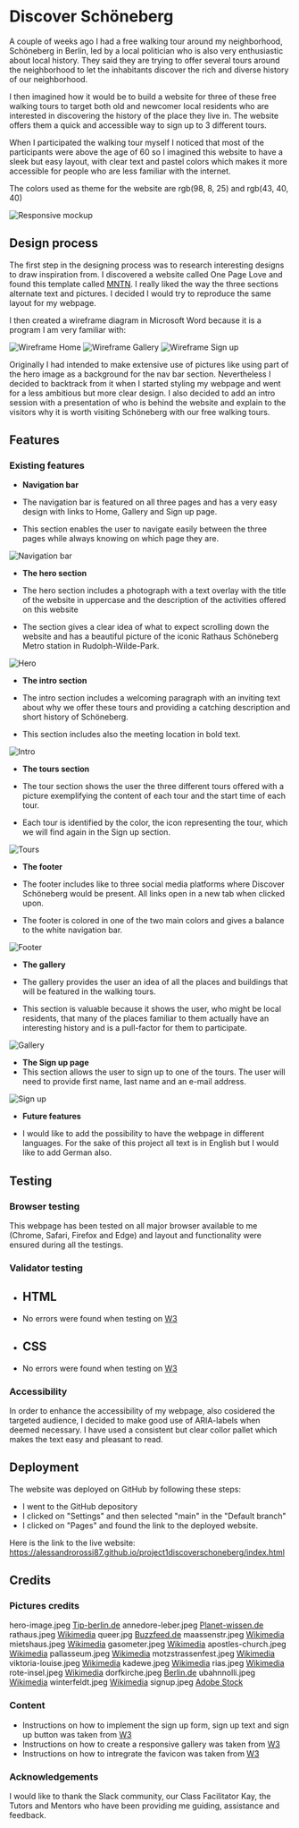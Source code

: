 # Discover Schöneberg

A couple of weeks ago I had a free walking tour around my neighborhood, Schöneberg in Berlin, led by a local politician who is also very enthusiastic about local history. They said they are trying to offer several tours around the neighborhood to let the inhabitants discover the rich and diverse history of our neighborhood.

I then imagined how it would be to build a website for three of these free walking tours to target both old and newcomer local residents who are interested in discovering the history of the place they live in. The website offers them a quick and accessible way to sign up to 3 different tours.

When I participated the walking tour myself I noticed that most of the participants were above the age of 60 so I imagined this website to have a sleek but easy layout, with clear text and pastel colors which makes it more accessible for people who are less familiar with the internet.

The colors used as theme for the website are rgb(98, 8, 25) and rgb(43, 40, 40)

![Responsive mockup](https://github.com/AlessandroRossi87/project1discoverschoneberg/blob/main/assets/readmeimgs/mockup.png)

## Design process

The first step in the designing process was to research interesting designs to draw inspiration from. I discovered a website called One Page Love and found this template called [MNTN](https://mntn.krystonschwarze.com/). I really liked the way the three sections alternate text and pictures. I decided I would try to reproduce the same layout for my webpage.

I then created a wireframe diagram in Microsoft Word because it is a program I am very familiar with:

![Wireframe Home](https://github.com/AlessandroRossi87/project1discoverschoneberg/blob/main/assets/readmeimgs/wireframe1.png)
![Wireframe Gallery](https://github.com/AlessandroRossi87/project1discoverschoneberg/blob/main/assets/readmeimgs/wireframe2.png)
![Wireframe Sign up](https://github.com/AlessandroRossi87/project1discoverschoneberg/blob/main/assets/readmeimgs/wireframe3.png)

Originally I had intended to make extensive use of pictures like using part of the hero image as a background for the nav bar section. Nevertheless I decided to backtrack from it when I started styling my webpage and went for a less ambitious but more clear design. I also decided to add an intro session with a presentation of who is behind the website and explain to the visitors why it is worth visiting Schöneberg with our free walking tours.

## Features

### Existing features

- **Navigation bar**

- The navigation bar is featured on all three pages and has a very easy design with links to Home, Gallery and Sign up page.
- This section enables the user to navigate easily between the three pages while always knowing on which page they are.

![Navigation bar](https://github.com/AlessandroRossi87/project1discoverschoneberg/blob/main/assets/readmeimgs/navbar.png)

- **The hero section**

- The hero section includes a photograph with a text overlay with the title of the website in uppercase and the description of the activities offered on this website
- The section gives a clear idea of what to expect scrolling down the website and has a beautiful picture of the iconic Rathaus Schöneberg Metro station in Rudolph-Wilde-Park.

![Hero](https://github.com/AlessandroRossi87/project1discoverschoneberg/blob/main/assets/readmeimgs/hero.png)

- **The intro section**

- The intro section includes a welcoming paragraph with an inviting text about why we offer these tours and providing a catching description and short history of Schöneberg.
- This section includes also the meeting location in bold text.

![Intro](https://github.com/AlessandroRossi87/project1discoverschoneberg/blob/main/assets/readmeimgs/intro.png)

- **The tours section**

- The tour section shows the user the three different tours offered with a picture exemplifying the content of each tour and the start time of each tour.
- Each tour is identified by the color, the icon representing the tour, which we will find again in the Sign up section.

![Tours](https://github.com/AlessandroRossi87/project1discoverschoneberg/blob/main/assets/readmeimgs/tours.png)

- **The footer**

- The footer includes like to three social media platforms where Discover Schöneberg would be present. All links open in a new tab when clicked upon.
- The footer is colored in one of the two main colors and gives a balance to the white navigation bar.

![Footer](https://github.com/AlessandroRossi87/project1discoverschoneberg/blob/main/assets/readmeimgs/footer.png)

- **The gallery**

- The gallery provides the user an idea of all the places and buildings that will be featured in the walking tours.
- This section is valuable because it shows the user, who might be local residents, that many of the places familiar to them actually have an interesting history and is a pull-factor for them to participate.

![Gallery](https://github.com/AlessandroRossi87/project1discoverschoneberg/blob/main/assets/readmeimgs/gallery.png)

- **The Sign up page**
- This section allows the user to sign up to one of the tours. The user will need to provide first name, last name and an e-mail address.

![Sign up](https://github.com/AlessandroRossi87/project1discoverschoneberg/blob/main/assets/readmeimgs/signup.png)

- **Future features**

- I would like to add the possibility to have the webpage in different languages. For the sake of this project all text is in English but I would like to add German also.

## Testing

### Browser testing

This webpage has been tested on all major browser available to me (Chrome, Safari, Firefox and Edge) and layout and functionality were ensured during all the testings.

### Validator testing

- ## HTML
- No errors were found when testing on [W3](https://validator.w3.org/nu/?doc=https%3A%2F%2Falessandrorossi87.github.io%2Fproject1discoverschoneberg%2Findex.html)

- ## CSS
- No errors were found when testing on [W3](https://jigsaw.w3.org/css-validator/validator?uri=https%3A%2F%2Falessandrorossi87.github.io%2Fproject1discoverschoneberg%2Findex.html&profile=css3svg&usermedium=all&warning=1&vextwarning=&lang=en)

### Accessibility

In order to enhance the accessibility of my webpage, also cosidered the targeted audience, I decided to make good use of ARIA-labels when deemed necessary. I have used a consistent but clear collor pallet which makes the text easy and pleasant to read.

## Deployment

The website was deployed on GitHub by following these steps:

- I went to the GitHub depository
- I clicked on "Settings" and then selected "main" in the "Default branch"
- I clicked on "Pages" and found the link to the deployed website.

Here is the link to the live website: https://alessandrorossi87.github.io/project1discoverschoneberg/index.html

## Credits

### Pictures credits

hero-image.jpeg [Tip-berlin.de](https://www.tip-berlin.de/wp-content/uploads/2021/02/imago0093698374h-viennaslide-scaled.jpg)
annedore-leber.jpeg [Planet-wissen.de](https://www.planet-wissen.de/geschichte/nationalsozialismus/attentat_auf_hitler/attentat-annedore-leber-100.html)
rathaus.jpeg [Wikimedia](https://upload.wikimedia.org/wikipedia/commons/7/76/Berlin_schoeneberg_belziger_26.10.2012_11-53-22_ShiftN.jpg)
queer.jpg [Buzzfeed.de](https://www.buzzfeed.de/news/pride-month-2022-an-staatlichen-gebaeuden-sollen-regenbogenflaggen-haengen-symbolpolitik-91493876.html)
maassenstr.jpeg [Wikimedia](https://upload.wikimedia.org/wikipedia/commons/3/3c/Maa%C3%9Fenstra%C3%9Fe_in_Berlin-Sch%C3%B6neberg.jpg)
mietshaus.jpeg [Wikimedia](https://upload.wikimedia.org/wikipedia/commons/8/85/Grunewaldstra%C3%9Fe_78_-_Akazienstra%C3%9Fe_18.jpg)
gasometer.jpeg [Wikimedia](https://upload.wikimedia.org/wikipedia/commons/7/74/Schoeneberg_albertstrasse_winter_16.02.2009_15-26-30.JPG)
apostles-church.jpeg [Wikimedia](https://upload.wikimedia.org/wikipedia/commons/9/90/12Apostles_Church_B-Schoeneberg_02.jpg)
pallasseum.jpeg [Wikimedia](https://upload.wikimedia.org/wikipedia/commons/5/5a/Pallasseum_Berlin_Blick_vom_Kleistpark.jpg)
motzstrassenfest.jpeg [Wikimedia](https://upload.wikimedia.org/wikipedia/commons/2/23/Motzstrassenfest2006.jpg)
viktoria-louise.jpeg [Wikimedia](https://upload.wikimedia.org/wikipedia/commons/3/3d/Berlin%2C_Schoeneberg%2C_Viktoria-Luise-Platz.jpg)
kadewe.jpeg [Wikimedia](https://upload.wikimedia.org/wikipedia/commons/8/8a/2015-03-19_Berlin_KaDeWe_anagoria.JPG)
rias.jpeg [Wikimedia](https://upload.wikimedia.org/wikipedia/commons/0/0a/Geb%C3%A4ude_des_RIAS_und_Deutschlandradio_Kultur_in_Berlin_Sch%C3%B6neberg_2012.jpg)
rote-insel.jpeg [Wikimedia](https://de.wikipedia.org/wiki/Berlin-Sch%C3%B6neberg#/media/Datei:Rote_Insel19.JPG)
dorfkirche.jpeg [Berlin.de](https://www.berlin.de/ba-tempelhof-schoeneberg/ueber-den-bezirk/ortsteile/schoeneberg/)
ubahnnolli.jpeg [Wikimedia](https://en.wikipedia.org/wiki/Nollendorfplatz_%28Berlin_U-Bahn%29#/media/File:Berlin_-_U-Bahnhof_Nollendorfplatz,_13-12-2020_by_Marek_%C5%9Aliwecki.jpg)
winterfeldt.jpeg [Wikimedia](https://upload.wikimedia.org/wikipedia/commons/e/eb/Sch%C3%B6neberg_Winterfeldtplatz_Markt.JPG)
signup.jpeg [Adobe Stock](https://stock.adobe.com/de/search?k=pallasseum&asset_id=42623640)

### Content

- Instructions on how to implement the sign up form, sign up text and sign up button was taken from [W3](https://www.w3schools.com/html/html_forms.asp)
- Instructions on how to create a responsive gallery was taken from [W3](https://www.w3schools.com/css/tryit.asp?filename=trycss3_flexbox_image_gallery)
- Instructions on how to intregrate the favicon was taken from [W3](https://www.w3schools.com/html/html_favicon.asp)

### Acknowledgements

I would like to thank the Slack community, our Class Facilitator Kay, the Tutors and Mentors who have been providing me guiding, assistance and feedback.
